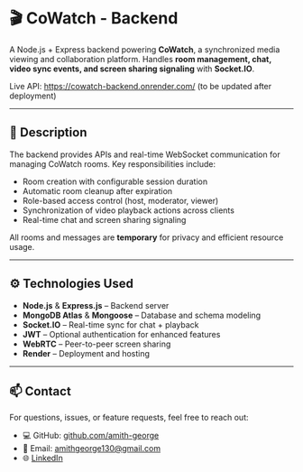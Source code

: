# 🎬 CoWatch - Backend

A Node.js + Express backend powering **CoWatch**, a synchronized media viewing and collaboration platform. Handles **room management, chat, video sync events, and screen sharing signaling** with **Socket.IO**.

Live API: https://cowatch-backend.onrender.com/ (to be updated after deployment)

---

## 📌 Description

The backend provides APIs and real-time WebSocket communication for managing CoWatch rooms. Key responsibilities include:

- Room creation with configurable session duration  
- Automatic room cleanup after expiration  
- Role-based access control (host, moderator, viewer)  
- Synchronization of video playback actions across clients  
- Real-time chat and screen sharing signaling  

All rooms and messages are **temporary** for privacy and efficient resource usage.

---

## ⚙️ Technologies Used

- **Node.js** & **Express.js** – Backend server  
- **MongoDB Atlas** & **Mongoose** – Database and schema modeling  
- **Socket.IO** – Real-time sync for chat + playback  
- **JWT** – Optional authentication for enhanced features  
- **WebRTC** – Peer-to-peer screen sharing  
- **Render** – Deployment and hosting  

---

## 📫 Contact

For questions, issues, or feature requests, feel free to reach out:

- 💻 GitHub: [github.com/amith-george](https://github.com/amith-george)  
- 📧 Email: [amithgeorge130@gmail.com](mailto:amithgeorge130@gmail.com)  
- 🌐 [LinkedIn](https://www.linkedin.com/in/amith-george/)  
